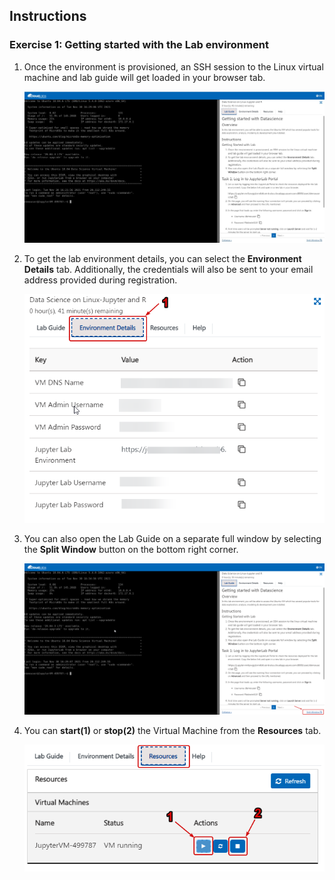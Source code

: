 ## Instructions

### Exercise 1: Getting started with the Lab environment

1. Once the environment is provisioned, an SSH session to the Linux virtual machine and lab guide will get loaded in your browser tab. 
   
   ![](../images/vmandguidelinux.png)

2. To get the lab environment details, you can select the **Environment Details** tab. Additionally, the credentials will also be sent to your email address provided during registration.

   ![](../images/envdetailslinux.png)
   
3. You can also open the Lab Guide on a separate full window by selecting the **Split Window** button on the bottom right corner.

   ![](../images/splitwindowlinux.png)

4. You can **start(1)** or **stop(2)** the Virtual Machine from the **Resources** tab.

   ![](../images/resourcestablinux.png)
   
